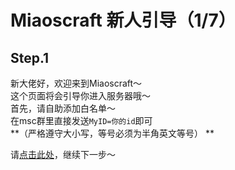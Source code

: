# Miaoscraft 新人引导（1/7）

## Step.1

新大佬好，欢迎来到Miaoscraft～   
这个页面将会引导你进入服务器哦～   
首先，请自助添加白名单～   
在msc群里直接发送```MyID=你的id```即可  
**（严格遵守大小写，等号必须为半角英文等号） **  

请[点击此处](help-2.md)，继续下一步～   
